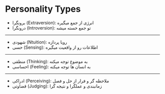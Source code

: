 # Personality Types

<script>
document.querySelector('.md-content').setAttribute('dir', 'rtl');
document.querySelector('.md-sidebar--secondary').setAttribute('dir', 'rtl');
</script>

- برونگرا (Extraversion): انرژی از جمع میگیره
- درونگرا (Introversion): تو جمع خسته میشه

---

- شهودی (Ntuition): رویا پردازه
- حسی (Sensing): اطلاعات رو از واقعیت میگیره

---

- منطقی (Thinking): به موضوع توجه میکنه
- احساسی (Feeling): به انسان ها توجه میکنه

---

- ادراکی (Perceiving): ملاحظه گر و فرار از حل و فصل
- قضاوتی (Judging): زمانبندی و عملگرا و نتیجه گرا

